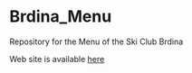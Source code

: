 # Brdina_Menu
Repository for the Menu of the Ski Club Brdina

Web site is available [here](http://brdina.live)

